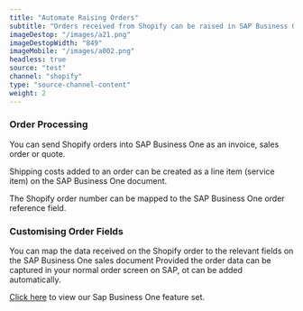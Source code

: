 ```yaml
---
title: "Automate Raising Orders"
subtitle: "Orders received from Shopify can be raised in SAP Business One as an invoice, sales order or quote."
imageDestop: "/images/a21.png"
imageDestopWidth: "849"
imageMobile: "/images/a002.png"
headless: true
source: "test"
channel: "shopify"
type: "source-channel-content"
weight: 2
---
```


### Order Processing

You can send Shopify orders into SAP Business One as an invoice, sales order or quote.

Shipping costs added to an order can be created as a line item (service item) on the SAP Business One document.

The Shopify order number can be mapped to the SAP Business One order reference field.

### Customising Order Fields

You can map the data received on the Shopify order to the relevant fields on the SAP Business One sales document
Provided the order data can be captured in your normal order screen on SAP, ot can be added automatically.

[Click here](/help "Sap One Features") to view our Sap Business One feature set.